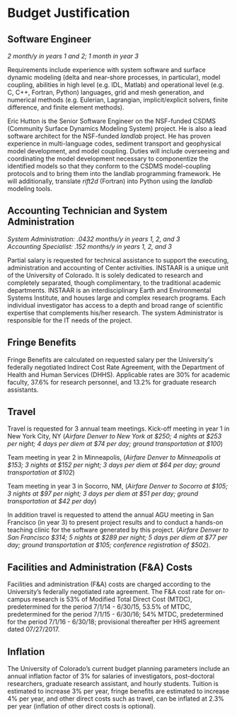 # Budget Justification

## Software Engineer

*2 month/y in years 1 and 2; 1 month in year 3*

Requirements include experience with system software and surface dynamic
modeling (delta and near-shore processes, in particular), model coupling,
abilities in high level (e.g. IDL, Matlab) and operational level (e.g. C,
C++, Fortran, Python) languages, grid and mesh generation, and numerical
methods (e.g. Eulerian, Lagrangian, implicit/explicit solvers, finite
difference, and finite element methods).

Eric Hutton is the Senior Software Engineer on the NSF-funded CSDMS
(Community Surface Dynamics Modeling System) project. He is also
a lead software architect for the NSF-funded *landlab* project.
He has proven experience in multi-language codes, sediment
transport and geophysical model development, and model coupling.
Duties will include overseeing and coordinating the model development
necessary to componentize the identified models so that they conform to the CSDMS model-coupling protocols and to bring them into the landlab programming
framework. He will additionally, translate *rift2d* (Fortran) into Python
using the *landlab* modeling tools.


## Accounting Technician and System Administration

*System Administration: .0432 months/y in years 1, 2, and 3*  
*Accounting Specialist: .152 months/y in years 1, 2, and 3*

Partial salary is requested for technical assistance to support the executing,
administration and accounting of Center activities. INSTAAR is a unique unit
of the University of Colorado.  It is solely dedicated to research and
completely separated, though complimentary, to the traditional academic
departments.  INSTAAR is an interdisciplinary Earth and Environmental Systems
Institute, and houses large and complex research programs.  Each individual
investigator has access to a depth and broad range of scientific expertise
that complements his/her research. The system Administrator is responsible for
the IT needs of the project.

## Fringe Benefits

Fringe Benefits are calculated on requested salary per the University's
federally negotiated Indirect Cost Rate Agreement, with the Department of
Health and Human Services (DHHS). Applicable rates are 30% for academic
faculty, 37.6% for research personnel, and 13.2% for graduate research
assistants.

## Travel

Travel is requested for 3 annual team meetings. Kick-off meeting in
year 1 in New York City, NY (*Airfare Denver to New York at $250; 4 nights
at $253 per night; 4 days per diem at $74 per day; ground
transportation at $100*)

Team meeting in year 2 in Minneapolis, (*Airfare Denver to Minneapolis
at $153; 3 nights at $152 per night; 3 days per diem at $64 per day; ground
transportation at $102*)

Team meeting in year 3 in Socorro, NM, (*Airfare Denver to Socorro
at $105; 3 nights at $97 per night; 3 days per diem at $51 per day; ground
transportation at $42 per day*)

In addition travel is requested to attend the annual AGU meeting in
San Francisco (in year 3) to present project results and to conduct
a hands-on teaching clinic for the software generated by this project.
(*Airfare Denver to San Francisco $314; 5 nights at $289 per night;
5 days per diem at $77 per day; ground transportation at $105;
conference registration of $502*).

## Facilities and Administration (F&A) Costs

Facilities and administration (F&A) costs are charged according to the
University’s federally negotiated rate agreement. The F&A cost rate
for on-campus research is 53% of Modified Total Direct Cost (MTDC),
predetermined for the period 7/1/14 - 6/30/15, 53.5% of MTDC,
predetermined for the period 7/1/15 - 6/30/16; 54% MTDC, predetermined
for the period 7/1/16 - 6/30/18; provisional thereafter per HHS
agreement dated 07/27/2017.

## Inflation

The University of Colorado’s current budget planning parameters
include an annual inflation factor of 3% for salaries of investigators,
post-doctoral researchers, graduate research assistant, and hourly
students. Tuition is estimated to increase 3% per year, fringe
benefits are estimated to increase 4% per year, and other direct
costs such as travel, can be inflated at 2.3% per year (inflation
of other direct costs is optional).
